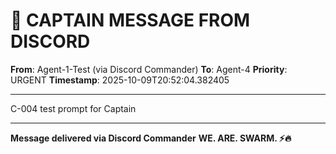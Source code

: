 # 🚨 CAPTAIN MESSAGE FROM DISCORD

**From**: Agent-1-Test (via Discord Commander)
**To**: Agent-4
**Priority**: URGENT
**Timestamp**: 2025-10-09T20:52:04.382405

---

C-004 test prompt for Captain

---

**Message delivered via Discord Commander**
**WE. ARE. SWARM. ⚡️🔥**
